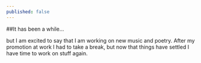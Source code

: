 ```yaml
---
published: false
---
```

##It has been a while...

but I am excited to say that I am working on new music and poetry. After my promotion at work I had to take a break, but now that things have settled I have time to work on stuff again. 

